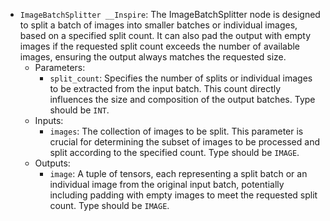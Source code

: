 - `ImageBatchSplitter __Inspire`: The ImageBatchSplitter node is designed to split a batch of images into smaller batches or individual images, based on a specified split count. It can also pad the output with empty images if the requested split count exceeds the number of available images, ensuring the output always matches the requested size.
    - Parameters:
        - `split_count`: Specifies the number of splits or individual images to be extracted from the input batch. This count directly influences the size and composition of the output batches. Type should be `INT`.
    - Inputs:
        - `images`: The collection of images to be split. This parameter is crucial for determining the subset of images to be processed and split according to the specified count. Type should be `IMAGE`.
    - Outputs:
        - `image`: A tuple of tensors, each representing a split batch or an individual image from the original input batch, potentially including padding with empty images to meet the requested split count. Type should be `IMAGE`.
